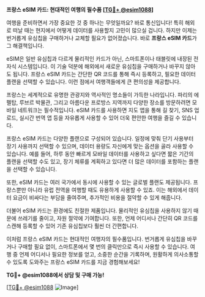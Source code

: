 **프랑스 eSIM 카드: 현대적인 여행의 필수품 [[TG💪+ @esim1088](https://t.me/s/esim1088)]**

여행을 준비하면서 가장 중요한 것 중 하나는 무엇일까요? 바로 통신입니다! 특히 해외로 떠날 때는 현지에서 어떻게 데이터를 사용할지 고민이 많으실 겁니다. 하지만 이제는 번거롭게 유심칩을 구매하거나 교체할 필요가 없어졌습니다. 바로 **프랑스 eSIM 카드**가 그 해결책입니다.

eSIM은 일반 유심칩과 다르게 물리적인 카드가 아닌, 스마트폰이나 태블릿에 내장된 전자식 시스템입니다. 이 기술 덕분에 해외에서 새로운 유심칩을 구매하거나 바꾸지 않아도 됩니다. 프랑스 eSIM 카드는 간단한 QR 코드를 통해 즉시 등록하고, 필요한 데이터 플랜을 선택할 수 있습니다. 이런 점에서 여행객들에게 큰 편의성을 제공합니다.

프랑스는 세계적으로 유명한 관광지와 역사적인 명소들이 가득한 나라입니다. 파리의 에펠탑, 루브르 박물관, 그리고 아름다운 프로방스 지역까지 다양한 장소를 방문하려면 모바일 네트워크는 필수적입니다. eSIM 카드를 사용하면 지도 앱을 통해 길 찾기, SNS 업로드, 실시간 번역 앱 등을 자유롭게 사용할 수 있어 더욱 편안한 여행을 즐길 수 있습니다.

프랑스 eSIM 카드는 다양한 플랜으로 구성되어 있습니다. 일정에 맞춰 단기 사용부터 장기 사용까지 선택할 수 있으며, 데이터 용량도 자신에게 맞는 옵션을 골라 사용할 수 있습니다. 예를 들어, 하루 동안 빠르게 모바일 데이터를 사용하고 싶다면 짧은 기간의 플랜을 선택할 수도 있고, 장기 체류를 계획하고 있다면 더 많은 데이터를 포함하는 플랜을 선택할 수 있습니다.

또한, eSIM 카드는 여러 국가에서 동시에 사용할 수 있는 글로벌 플랜도 제공됩니다. 프랑스뿐만 아니라 유럽 전역을 여행할 때도 유용하게 사용할 수 있죠. 이는 해외에서 데이터 요금이 비싸다는 부담을 줄여주며, 추가적인 비용을 절약할 수 있게 해줍니다.

더불어 eSIM 카드는 환경에도 친절한 제품입니다. 물리적인 유심칩을 사용하지 않기 때문에 쓰레기를 줄이고, 자원 절약에 기여합니다. 또한, 언제 어디서나 간단히 QR 코드를 스캔해 등록할 수 있어 기존 유심칩보다 훨씬 더 간편합니다.

이처럼 프랑스 eSIM 카드는 현대적인 여행자의 필수품입니다. 번거롭게 유심칩을 바꾸거나 구매할 필요 없이, 스마트폰에서 몇 번의 클릭만으로 즉시 사용할 수 있습니다. 여행 중 언제 어디서나 필요한 정보를 얻고, 소중한 순간을 기록하며, 원활하게 의사소통할 수 있도록 도와주는 프랑스 eSIM 카드를 지금 경험해보세요!

**TG💪+ @esim1088에서 상담 및 구매 가능!** 

[[TG💪+ @esim1088](https://t.me/s/esim1088) ![Image](https://i.postimg.cc/Y0z9fWf4/image.png)]
